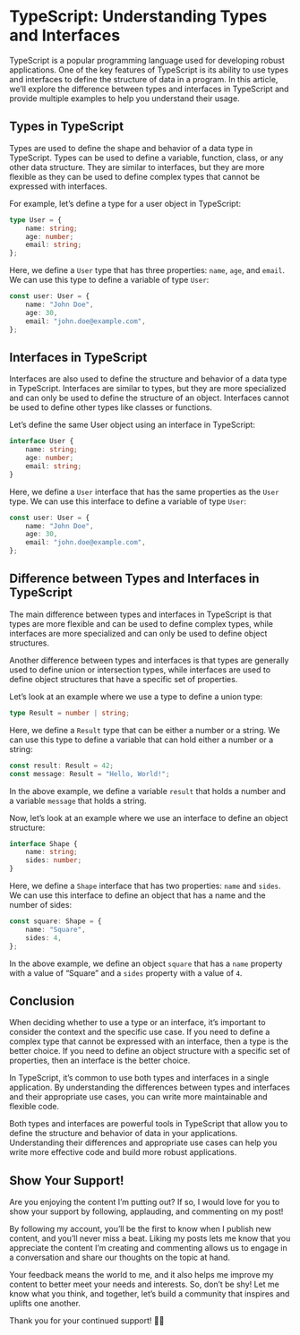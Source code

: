 # TypeScript: Understanding Types and Interfaces

TypeScript is a popular programming language used for developing robust applications. One of the key features of TypeScript is its ability to use types and interfaces to define the structure of data in a program. In this article, we’ll explore the difference between types and interfaces in TypeScript and provide multiple examples to help you understand their usage.

## Types in TypeScript

Types are used to define the shape and behavior of a data type in TypeScript. Types can be used to define a variable, function, class, or any other data structure. They are similar to interfaces, but they are more flexible as they can be used to define complex types that cannot be expressed with interfaces.

For example, let’s define a type for a user object in TypeScript:

```typescript
type User = {
    name: string;
    age: number;
    email: string;
};
```

Here, we define a `User` type that has three properties: `name`, `age`, and `email`. We can use this type to define a variable of type `User`:

```typescript
const user: User = {
    name: "John Doe",
    age: 30,
    email: "john.doe@example.com",
};
```

## Interfaces in TypeScript

Interfaces are also used to define the structure and behavior of a data type in TypeScript. Interfaces are similar to types, but they are more specialized and can only be used to define the structure of an object. Interfaces cannot be used to define other types like classes or functions.

Let’s define the same User object using an interface in TypeScript:

```typescript
interface User {
    name: string;
    age: number;
    email: string;
}
```

Here, we define a `User` interface that has the same properties as the `User` type. We can use this interface to define a variable of type `User`:

```typescript
const user: User = {
    name: "John Doe",
    age: 30,
    email: "john.doe@example.com",
};
```

## Difference between Types and Interfaces in TypeScript

The main difference between types and interfaces in TypeScript is that types are more flexible and can be used to define complex types, while interfaces are more specialized and can only be used to define object structures.

Another difference between types and interfaces is that types are generally used to define union or intersection types, while interfaces are used to define object structures that have a specific set of properties.

Let’s look at an example where we use a type to define a union type:

```typescript
type Result = number | string;
```

Here, we define a `Result` type that can be either a number or a string. We can use this type to define a variable that can hold either a number or a string:

```typescript
const result: Result = 42;
const message: Result = "Hello, World!";
```

In the above example, we define a variable `result` that holds a number and a variable `message` that holds a string.

Now, let’s look at an example where we use an interface to define an object structure:

```typescript
interface Shape {
    name: string;
    sides: number;
}
```

Here, we define a `Shape` interface that has two properties: `name` and `sides`. We can use this interface to define an object that has a name and the number of sides:

```typescript
const square: Shape = {
    name: "Square",
    sides: 4,
};
```

In the above example, we define an object `square` that has a `name` property with a value of “Square” and a `sides` property with a value of `4`.

## Conclusion

When deciding whether to use a type or an interface, it’s important to consider the context and the specific use case. If you need to define a complex type that cannot be expressed with an interface, then a type is the better choice. If you need to define an object structure with a specific set of properties, then an interface is the better choice.

In TypeScript, it’s common to use both types and interfaces in a single application. By understanding the differences between types and interfaces and their appropriate use cases, you can write more maintainable and flexible code.

Both types and interfaces are powerful tools in TypeScript that allow you to define the structure and behavior of data in your applications. Understanding their differences and appropriate use cases can help you write more effective code and build more robust applications.

## Show Your Support!

Are you enjoying the content I’m putting out? If so, I would love for you to show your support by following, applauding, and commenting on my post!

By following my account, you’ll be the first to know when I publish new content, and you’ll never miss a beat. Liking my posts lets me know that you appreciate the content I’m creating and commenting allows us to engage in a conversation and share our thoughts on the topic at hand.

Your feedback means the world to me, and it also helps me improve my content to better meet your needs and interests. So, don’t be shy! Let me know what you think, and together, let’s build a community that inspires and uplifts one another.

Thank you for your continued support! 🎉✨
